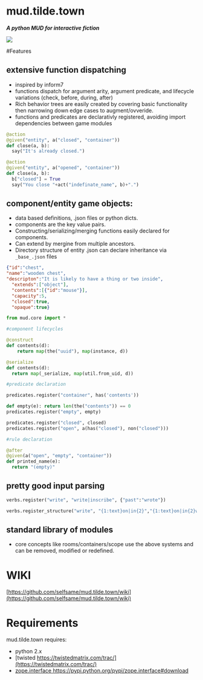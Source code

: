 mud.tilde.town
==============

***A python MUD for interactive fiction***

![](http://www.selfsamegames.com/screens/ttmud.png)



#Features

## extensive function dispatching
* inspired by inform7
* functions dispatch for argument arity, argument predicate, and lifecycle variations (check, before, during, after)
* Rich behavior trees are easily created by covering basic functionality then narrowing down edge cases to augment/ovveride.
* functions and predicates are declarativly registered, avoiding import dependencies between game modules

```python
@action
@given("entity", a("closed", "container"))
def close(a, b):
  say("It's already closed.")

@action
@given("entity", a("opened", "container"))
def close(a, b):
  b["closed"] = True
  say("You close "+act("indefinate_name", b)+".")
```

## component/entity game objects:
* data based definitions, .json files or python dicts.
* components are the key value pairs.
* Constructing/serializing/merging functions easily declared for components.
* Can extend by mergine from multiple ancestors.
* Directory structure of entity .json can declare inheritance via ```_base_.json``` files


```json
{"id":"chest",
"name":"wooden chest",
"descripton":"It is likely to have a thing or two inside",
  "extends":["object"],
  "contents":[{"id":"mouse"}],
  "capacity":5,
  "closed":true,
  "opaque":true}
```

```python
from mud.core import *

#component lifecycles

@construct
def contents(d):
	return map(the("uuid"), map(instance, d))

@serialize
def contents(d):
  return map(_serialize, map(util.from_uid, d))

#predicate declaration

predicates.register("container", has('contents'))

def empty(e): return len(the("contents")) == 0
predicates.register("empty", empty)

predicates.register("closed", closed)
predicates.register("open", a(has("closed"), non("closed")))

#rule declaration

@after
@given(a("open", "empty", "container"))
def printed_name(e):
  return "(empty)"

```


## pretty good input parsing

```python
verbs.register("write", "write|inscribe", {"past":"wrote"})

verbs.register_structure("write", "{1:text}on|in{2}","{1:text}on|in{2}with|using{3}")
```

## standard library of modules
* core concepts like rooms/containers/scope use the above systems and can be removed, modified or redefined.

WIKI
======
[https://github.com/selfsame/mud.tilde.town/wiki](https://github.com/selfsame/mud.tilde.town/wiki)


Requirements
================
mud.tilde.town requires: 
* python 2.x
* [twisted https://twistedmatrix.com/trac/](https://twistedmatrix.com/trac/)
* [zope.interface https://pypi.python.org/pypi/zope.interface#download
](https://pypi.python.org/pypi/zope.interface#download)



